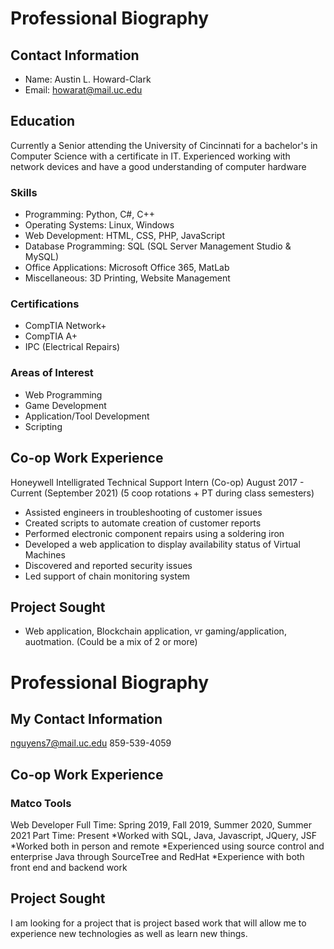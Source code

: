 # Professional Biography

## Contact Information
* Name: Austin L. Howard-Clark
* Email: howarat@mail.uc.edu

## Education
Currently a Senior attending the University of Cincinnati for a bachelor's in Computer Science with a certificate in IT. 
Experienced working with network devices and have a good understanding of computer hardware

### Skills
* Programming: Python, C#, C++
* Operating Systems: Linux, Windows
* Web Development: HTML, CSS, PHP, JavaScript
* Database Programming: SQL (SQL Server Management Studio & MySQL)
* Office Applications: Microsoft Office 365, MatLab
* Miscellaneous: 3D Printing, Website Management

### Certifications
* CompTIA Network+
* CompTIA A+
* IPC (Electrical Repairs)

### Areas of Interest
* Web Programming
* Game Development
* Application/Tool Development
* Scripting

## Co-op Work Experience
Honeywell Intelligrated Technical Support Intern (Co-op) August 2017 - Current (September 2021) (5 coop rotations + PT during class semesters)
* Assisted engineers in troubleshooting of customer issues
* Created scripts to automate creation of customer reports
* Performed electronic component repairs using a soldering iron
* Developed a web application to display availability status of Virtual Machines
* Discovered and reported security issues
* Led support of chain monitoring system

## Project Sought
*  Web application, Blockchain application, vr gaming/application, auotmation. (Could be a mix of 2 or more)



# **Professional Biography**
## **My Contact Information**
nguyens7@mail.uc.edu
859-539-4059
## **Co-op Work Experience**

### **Matco Tools**

Web Developer
Full Time: Spring 2019, Fall 2019, Summer 2020, Summer 2021
Part Time: Present
*Worked with SQL, Java, Javascript, JQuery, JSF
*Worked both in person and remote
*Experienced using source control and enterprise Java through SourceTree and RedHat
*Experience with both front end and backend work

## Project Sought
I am looking for a project that is project based work that will allow me to experience new technologies as well as learn new things.

